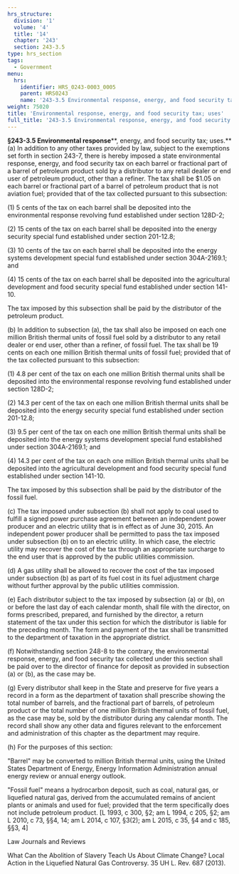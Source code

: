```yaml
---
hrs_structure:
  division: '1'
  volume: '4'
  title: '14'
  chapter: '243'
  section: 243-3.5
type: hrs_section
tags:
  - Government
menu:
  hrs:
    identifier: HRS_0243-0003_0005
    parent: HRS0243
    name: '243-3.5 Environmental response, energy, and food security tax; uses'
weight: 75020
title: 'Environmental response, energy, and food security tax; uses'
full_title: '243-3.5 Environmental response, energy, and food security tax; uses'
---
```

**§243-3.5 Environmental response****, energy, and food security tax; uses.** (a) In addition to any other taxes provided by law, subject to the exemptions set forth in section 243-7, there is hereby imposed a state environmental response, energy, and food security tax on each barrel or fractional part of a barrel of petroleum product sold by a distributor to any retail dealer or end user of petroleum product, other than a refiner. The tax shall be $1.05 on each barrel or fractional part of a barrel of petroleum product that is not aviation fuel; provided that of the tax collected pursuant to this subsection:

(1) 5 cents of the tax on each barrel shall be deposited into the environmental response revolving fund established under section 128D-2;

(2) 15 cents of the tax on each barrel shall be deposited into the energy security special fund established under section 201-12.8;

(3) 10 cents of the tax on each barrel shall be deposited into the energy systems development special fund established under section 304A-2169.1; and

(4) 15 cents of the tax on each barrel shall be deposited into the agricultural development and food security special fund established under section 141-10.

The tax imposed by this subsection shall be paid by the distributor of the petroleum product.

(b) In addition to subsection (a), the tax shall also be imposed on each one million British thermal units of fossil fuel sold by a distributor to any retail dealer or end user, other than a refiner, of fossil fuel. The tax shall be 19 cents on each one million British thermal units of fossil fuel; provided that of the tax collected pursuant to this subsection:

(1) 4.8 per cent of the tax on each one million British thermal units shall be deposited into the environmental response revolving fund established under section 128D-2;

(2) 14.3 per cent of the tax on each one million British thermal units shall be deposited into the energy security special fund established under section 201-12.8;

(3) 9.5 per cent of the tax on each one million British thermal units shall be deposited into the energy systems development special fund established under section 304A-2169.1; and

(4) 14.3 per cent of the tax on each one million British thermal units shall be deposited into the agricultural development and food security special fund established under section 141-10.

The tax imposed by this subsection shall be paid by the distributor of the fossil fuel.

(c) The tax imposed under subsection (b) shall not apply to coal used to fulfill a signed power purchase agreement between an independent power producer and an electric utility that is in effect as of June 30, 2015\. An independent power producer shall be permitted to pass the tax imposed under subsection (b) on to an electric utility. In which case, the electric utility may recover the cost of the tax through an appropriate surcharge to the end user that is approved by the public utilities commission.

(d) A gas utility shall be allowed to recover the cost of the tax imposed under subsection (b) as part of its fuel cost in its fuel adjustment charge without further approval by the public utilities commission.

(e) Each distributor subject to the tax imposed by subsection (a) or (b), on or before the last day of each calendar month, shall file with the director, on forms prescribed, prepared, and furnished by the director, a return statement of the tax under this section for which the distributor is liable for the preceding month. The form and payment of the tax shall be transmitted to the department of taxation in the appropriate district.

(f) Notwithstanding section 248-8 to the contrary, the environmental response, energy, and food security tax collected under this section shall be paid over to the director of finance for deposit as provided in subsection (a) or (b), as the case may be.

(g) Every distributor shall keep in the State and preserve for five years a record in a form as the department of taxation shall prescribe showing the total number of barrels, and the fractional part of barrels, of petroleum product or the total number of one million British thermal units of fossil fuel, as the case may be, sold by the distributor during any calendar month. The record shall show any other data and figures relevant to the enforcement and administration of this chapter as the department may require.

(h) For the purposes of this section:

"Barrel" may be converted to million British thermal units, using the United States Department of Energy, Energy Information Administration annual energy review or annual energy outlook.

"Fossil fuel" means a hydrocarbon deposit, such as coal, natural gas, or liquefied natural gas, derived from the accumulated remains of ancient plants or animals and used for fuel; provided that the term specifically does not include petroleum product. [L 1993, c 300, §2; am L 1994, c 205, §2; am L 2010, c 73, §§4, 14; am L 2014, c 107, §3(2); am L 2015, c 35, §4 and c 185, §§3, 4]

Law Journals and Reviews

What Can the Abolition of Slavery Teach Us About Climate Change? Local Action in the Liquefied Natural Gas Controversy. 35 UH L. Rev. 687 (2013).